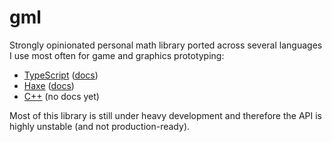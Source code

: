 # gml

Strongly opinionated personal math library ported across several languages I use most often for game and graphics prototyping:

- [TypeScript](https://github.com/davidyu/gml-ts) ([docs](http://davidyu.github.io/gml/doc/ts/))
- [Haxe](https://github.com/davidyu/gml-hx) ([docs](http://davidyu.github.io/gml/doc/hx/))
- [C++](https://github.com/davidyu/gml-cpp) (no docs yet)

Most of this library is still under heavy development and therefore the API is highly unstable (and not production-ready).
